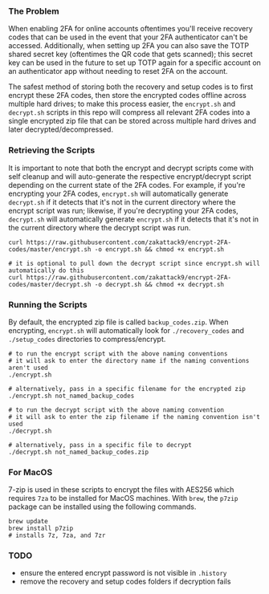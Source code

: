 ### The Problem
When enabling 2FA for online accounts oftentimes you'll receive recovery codes that can be used in the event that your 2FA authenticator can't be accessed. Additionally, when setting up 2FA you can also save the TOTP shared secret key (oftentimes the QR code that gets scanned); this secret key can be used in the future to set up TOTP again for a specific account on an authenticator app without needing to reset 2FA on the account. 

The safest method of storing both the recovery and setup codes is to first encrypt these 2FA codes, then store the encrypted codes offline across multiple hard drives; to make this process easier, the `encrypt.sh` and `decrypt.sh` scripts in this repo will compress all relevant 2FA codes into a single encrypted zip file that can be stored across multiple hard drives and later decrypted/decompressed.

### Retrieving the Scripts
It is important to note that both the encrypt and decrypt scripts come with self cleanup and will auto-generate the respective encrypt/decrypt script depending on the current state of the 2FA codes. For example, if you're encrypting your 2FA codes, `encrypt.sh` will automatically generate `decrypt.sh` if it detects that it's not in the current directory where the encrypt script was run; likewise, if you're decrypting your 2FA codes, `decrypt.sh` will automatically generate `encrypt.sh` if it detects that it's not in the current directory where the decrypt script was run. 

```shell
curl https://raw.githubusercontent.com/zakattack9/encrypt-2FA-codes/master/encrypt.sh -o encrypt.sh && chmod +x encrypt.sh

# it is optional to pull down the decrypt script since encrypt.sh will automatically do this
curl https://raw.githubusercontent.com/zakattack9/encrypt-2FA-codes/master/decrypt.sh -o decrypt.sh && chmod +x decrypt.sh
```

### Running the Scripts
By default, the encrypted zip file is called `backup_codes.zip`. When encrypting, `encrypt.sh` will automatically look for `./recovery_codes` and `./setup_codes` directories to compress/encrypt.

```shell
# to run the encrypt script with the above naming conventions
# it will ask to enter the directory name if the naming conventions aren't used
./encrypt.sh

# alternatively, pass in a specific filename for the encrypted zip
./encrypt.sh not_named_backup_codes

# to run the decrypt script with the above naming convention
# it will ask to enter the zip filename if the naming convention isn't used
./decrypt.sh

# alternatively, pass in a specific file to decrypt
./decrypt.sh not_named_backup_codes.zip
```

### For MacOS
7-zip is used in these scripts to encrypt the files with AES256 which requires `7za` to be installed for MacOS machines. With `brew`, the `p7zip` package can be installed using the following commands.
```shell
brew update
brew install p7zip
# installs 7z, 7za, and 7zr
```

### TODO
- ensure the entered encrypt password is not visible in `.history`
- remove the recovery and setup codes folders if decryption fails